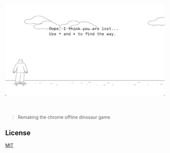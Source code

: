 <h1 align="center">
  <br>
  <a href="jhonboyy.github.io/DINO_GAME/" target="_blank"><img width="636" src="assets/preview.png"></a>
  <br>
  <br>
</h1>

> Remaking the chrome offline dinosaur game

## License

[MIT](license)
